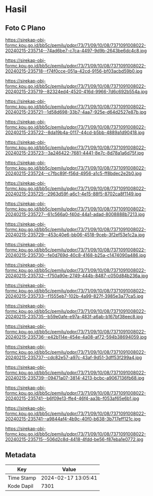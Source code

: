 # Hasil

## Foto C Plano

https://sirekap-obj-formc.kpu.go.id/bb5c/pemilu/pdpr/73/71/09/10/08/7371091008022-20240215-235714--74ad6be7-c7ca-4497-9d9b-2643be6dc4c8.jpg

https://sirekap-obj-formc.kpu.go.id/bb5c/pemilu/pdpr/73/71/09/10/08/7371091008022-20240215-235718--f74f0cce-051a-42cd-9156-bf03acbd59b0.jpg

https://sirekap-obj-formc.kpu.go.id/bb5c/pemilu/pdpr/73/71/09/10/08/7371091008022-20240215-235719--82324ed4-4520-416d-9966-7d6c692b554a.jpg

https://sirekap-obj-formc.kpu.go.id/bb5c/pemilu/pdpr/73/71/09/10/08/7371091008022-20240215-235721--1d58d698-33b7-4aa7-925e-d64d2527e87b.jpg

https://sirekap-obj-formc.kpu.go.id/bb5c/pemilu/pdpr/73/71/09/10/08/7371091008022-20240215-235722--8da19b4a-0117-44cd-b5bb-4889a1d90418.jpg

https://sirekap-obj-formc.kpu.go.id/bb5c/pemilu/pdpr/73/71/09/10/08/7371091008022-20240215-235723--3a246422-7681-4441-8e7c-8d78a1a6d75f.jpg

https://sirekap-obj-formc.kpu.go.id/bb5c/pemilu/pdpr/73/71/09/10/08/7371091008022-20240215-235724--c7fbc89f-f56d-4956-a1c5-ff8bdec2e2b0.jpg

https://sirekap-obj-formc.kpu.go.id/bb5c/pemilu/pdpr/73/71/09/10/08/7371091008022-20240215-235725--2963d59f-a6c1-4e15-88f5-8702ca8f1149.jpg

https://sirekap-obj-formc.kpu.go.id/bb5c/pemilu/pdpr/73/71/09/10/08/7371091008022-20240215-235727--61c566a0-f40d-44a1-adad-8008888b7213.jpg

https://sirekap-obj-formc.kpu.go.id/bb5c/pemilu/pdpr/73/71/09/10/08/7371091008022-20240215-235729--453c40e6-bb06-4518-9ceb-3f2ef53e1c2a.jpg

https://sirekap-obj-formc.kpu.go.id/bb5c/pemilu/pdpr/73/71/09/10/08/7371091008022-20240215-235730--fe0d769d-40c8-4168-b25a-c1474090a486.jpg

https://sirekap-obj-formc.kpu.go.id/bb5c/pemilu/pdpr/73/71/09/10/08/7371091008022-20240215-235732--f750a90e-2749-444b-8487-c050d84b236a.jpg

https://sirekap-obj-formc.kpu.go.id/bb5c/pemilu/pdpr/73/71/09/10/08/7371091008022-20240215-235733--f1555eb7-102b-4a99-827f-3985e3a77ca5.jpg

https://sirekap-obj-formc.kpu.go.id/bb5c/pemilu/pdpr/73/71/09/10/08/7371091008022-20240215-235735--b59e0afe-e97a-483f-a6ab-b167bf38eec8.jpg

https://sirekap-obj-formc.kpu.go.id/bb5c/pemilu/pdpr/73/71/09/10/08/7371091008022-20240215-235736--e42b114e-454e-4a08-af72-594b38694059.jpg

https://sirekap-obj-formc.kpu.go.id/bb5c/pemilu/pdpr/73/71/09/10/08/7371091008022-20240215-235737--cdc82e57-a97c-43af-9d51-3dff53f299a4.jpg

https://sirekap-obj-formc.kpu.go.id/bb5c/pemilu/pdpr/73/71/09/10/08/7371091008022-20240215-235739--09471a07-3814-4213-bcbc-a9067136fb68.jpg

https://sirekap-obj-formc.kpu.go.id/bb5c/pemilu/pdpr/73/71/09/10/08/7371091008022-20240215-235741--b6f09e13-ffe4-46f4-aa3b-f053af65e6b1.jpg

https://sirekap-obj-formc.kpu.go.id/bb5c/pemilu/pdpr/73/71/09/10/08/7371091008022-20240215-235741--a9844af4-4b9c-40f0-b638-3b717eff121c.jpg

https://sirekap-obj-formc.kpu.go.id/bb5c/pemilu/pdpr/73/71/09/10/08/7371091008022-20240215-235715--506d2c8d-4418-4fdd-be56-f87eba1e0772.jpg


## Metadata

| Key        | Value               |
| ---------- | ------------------- |
| Time Stamp | 2024-02-17 13:05:41 |
| Kode Dapil | 7301                |



